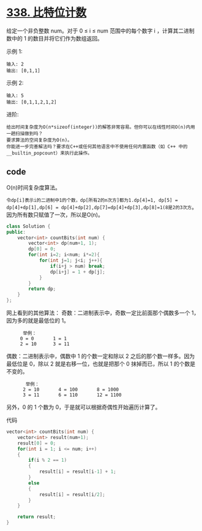 # [338. 比特位计数](https://leetcode-cn.com/problems/counting-bits/)
给定一个非负整数 num。对于 0 ≤ i ≤ num 范围中的每个数字 i ，计算其二进制数中的 1 的数目并将它们作为数组返回。

示例 1:

    输入: 2
    输出: [0,1,1]
示例 2:

    输入: 5
    输出: [0,1,1,2,1,2]
进阶:

    给出时间复杂度为O(n*sizeof(integer))的解答非常容易。但你可以在线性时间O(n)内用一趟扫描做到吗？
    要求算法的空间复杂度为O(n)。
    你能进一步完善解法吗？要求在C++或任何其他语言中不使用任何内置函数（如 C++ 中的 __builtin_popcount）来执行此操作。

## code

O(n)时间复杂度算法。

`令dp[i]表示i的二进制中1的个数，dp[所有2的n次方]都为1.dp[4]=1, dp[5] = dp[4]+dp[1],dp[6] = dp[4]+dp[2],dp[7]=dp[4]+dp[3],dp[8]=1(8是2的3次方`。因为所有数只赋值了一次，所以是O(n)。

```c++
class Solution {
public:
    vector<int> countBits(int num) {
        vector<int> dp(num+1, 1);
        dp[0] = 0;
        for(int i=2; i<num; i*=2){
            for(int j=1; j<i; j++){
                if(i+j > num) break;
                dp[i+j] = 1 + dp[j];
            }
        }
        return dp;
    }
};
```

网上看到的其他算法：
奇数：二进制表示中，奇数一定比前面那个偶数多一个 1，因为多的就是最低位的 1。

          举例： 
         0 = 0       1 = 1
         2 = 10      3 = 11
偶数：二进制表示中，偶数中 1 的个数一定和除以 2 之后的那个数一样多。因为最低位是 0，除以 2 就是右移一位，也就是把那个 0 抹掉而已，所以 1 的个数是不变的。

           举例：
          2 = 10       4 = 100       8 = 1000
          3 = 11       6 = 110       12 = 1100
另外，0 的 1 个数为 0，于是就可以根据奇偶性开始遍历计算了。

代码
```c++
vector<int> countBits(int num) {
    vector<int> result(num+1);
    result[0] = 0;
    for(int i = 1; i <= num; i++)
    {
        if(i % 2 == 1)
        {
            result[i] = result[i-1] + 1;
        }
        else
        {
            result[i] = result[i/2];
        }
    }

    return result;
}
```

